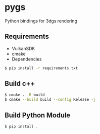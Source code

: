 # pygs
Python bindings for 3dgs rendering

## Requirements
- VulkanSDK
- cmake
- Dependencies
```bash
$ pip install -r requirements.txt
```

## Build c++
```bash
$ cmake . -B build
$ cmake --build build --config Release -j
```

## Build Python Module
```bash
$ pip install .
```
